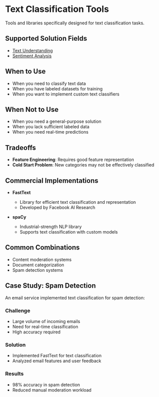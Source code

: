 # Text Classification Tools

Tools and libraries specifically designed for text classification tasks.

## Supported Solution Fields

- [Text Understanding](../solutions/natural-language-processing)
- [Sentiment Analysis](../solutions/sentiment-analysis)

## When to Use

- When you need to classify text data
- When you have labeled datasets for training
- When you want to implement custom text classifiers

## When Not to Use

- When you need a general-purpose solution
- When you lack sufficient labeled data
- When you need real-time predictions

## Tradeoffs

- **Feature Engineering**: Requires good feature representation
- **Cold Start Problem**: New categories may not be effectively classified

## Commercial Implementations

- **FastText**

  - Library for efficient text classification and representation
  - Developed by Facebook AI Research

- **spaCy**
  - Industrial-strength NLP library
  - Supports text classification with custom models

## Common Combinations

- Content moderation systems
- Document categorization
- Spam detection systems

## Case Study: Spam Detection

An email service implemented text classification for spam detection:

### Challenge

- Large volume of incoming emails
- Need for real-time classification
- High accuracy required

### Solution

- Implemented FastText for text classification
- Analyzed email features and user feedback

### Results

- 98% accuracy in spam detection
- Reduced manual moderation workload

